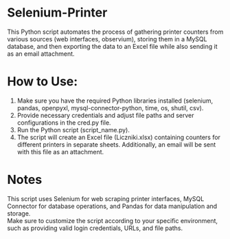 # Selenium-Printer
This Python script automates the process of gathering printer counters from various sources (web interfaces, observium), storing them in a MySQL database, and then exporting the data to an Excel file while also sending it as an email attachment.  
# How to Use: 
1. Make sure you have the required Python libraries installed (selenium, pandas, openpyxl, mysql-connector-python, time, os, shutil, csv).
2. Provide necessary credentials and adjust file paths and server configurations in the cred.py file.
3. Run the Python script (script_name.py).
4. The script will create an Excel file (Liczniki.xlsx) containing counters for different printers in separate sheets. Additionally, an email will be sent with this file as an attachment.

# Notes   
This script uses Selenium for web scraping printer interfaces, MySQL Connector for database operations, and Pandas for data manipulation and storage.<br>
Make sure to customize the script according to your specific environment, such as providing valid login credentials, URLs, and file paths.
